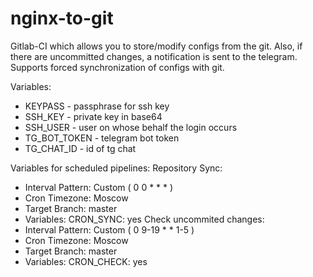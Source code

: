 # nginx-to-git
Gitlab-CI which allows you to store/modify configs from the git. Also, if there are uncommitted changes, a notification is sent to the telegram. Supports forced synchronization of configs with git.

Variables:
- KEYPASS - passphrase for ssh key
- SSH_KEY - private key in base64
- SSH_USER - user on whose behalf the login occurs
- TG_BOT_TOKEN - telegram bot token
- TG_CHAT_ID - id of tg chat

Variables for scheduled pipelines:
Repository Sync:
   - Interval Pattern: Custom ( 0 0 * * * )
   - Cron Timezone: Moscow
   - Target Branch: master
   - Variables: CRON_SYNC: yes
Check uncommited changes:
   - Interval Pattern: Custom ( 0 9-19 * * 1-5 )
   - Cron Timezone: Moscow
   - Target Branch: master
   - Variables: CRON_CHECK: yes